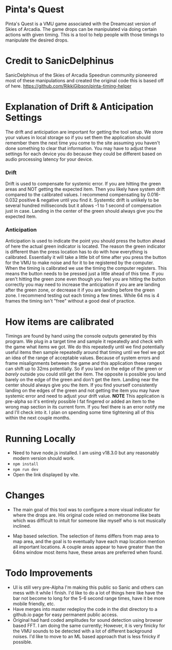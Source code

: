 # Pinta's Quest
Pinta's Quest is a VMU game associated with the Dreamcast version of Skies of Arcadia. The game drops can be manipulated via doing certain actions with given timing. This is a tool to help people with those timings to manipulate the desired drops.

# Credit to SanicDelphinus
SanicDelphinus of the Skies of Arcadia Speedrun community pioneered most of these manipulations and created the original code this is based off of here. 
https://github.com/RikkiGibson/pinta-timing-helper

# Explanation of Drift & Anticipation Settings
The drift and anticipation are important for getting the tool setup. We store your values in local storage so if you set them the application should remember them the next time you come to the site assuming you haven't done something to clear that information. You may have to adjust these settings for each device you do because they could be different based on audio processing latency for your device.

### Drift
Drift is used to compensate for systemic error. If you are hitting the green areas and NOT getting the expected item. Then you likely have system drift compared to the calibrated values. I recommend compensating by 0.016-0.032 positive & negative until you find it. Systemtic drift is unlikely to be several hundred milliseconds but it allows -1 to 1 second of compensation just in case. Landing in the center of the green should always give you the expected item.

### Anticipation
Anticipation is used to indicate the point you should press the button ahead of here the actual green indicator is located. The reason the green indicator is different than the press location has to do with how everything is calibrated. Essentially it will take a little bit of time after you press the button for the VMU to make noise and for it to be registered by the computer. When the timing is calibrated we use the timing the computer registers. This means the button needs to be pressed just a little ahead of this time. If you aren't hitting the green zone even though you feel you are hitting the button correctly you may need to increase the anticipation if you are are landing after the green zone, or decrease it if you are landing before the green zone. I recommend testing out each timing a few times. While 64 ms is 4 frames the timing isn't "free" without a good deal of practice.

# How items are calibrated
Timings are found by hand using the console outputs generated by this program. We plug in a target time and sample it repeatedly and check with the game what items we got. We do this repeatedly until we find potentially useful items then sample repeatedly around that timing until we feel we got an idea of the range of acceptable values. Because of system errors and frame misalignments between the game and this application these ranges can shift up to 32ms potentially. So if you land on the edge of the green or *barely* outside you could still get the item. The opposite is possible you land barely on the edge of the green and don't get the item. Landing near the center should always give you the item. If you find yourself consistently landing on the edges of the green and not getting the item you may have systemic error and need to adjust your drift value. **NOTE** This application is pre-alpha so it's entirely possible I fat fingered or added an item to the wrong map section in its current form. If you feel there is an error notify me and I'll check into it. I plan on spending some time tightening all of this within the next couple months.

# Running Locally
- Need to have node.js installed. I am using v18.3.0 but any reasonably modern version should work.
- `npm install`
- `npm run dev`
- Open the link displayed by vite.

# Changes
- The main goal of this tool was to configure a more visual indicator for where the drops are. His original code relied on metronome like beats which was difficult to intuit for someone like myself who is not musically inclined.

- Map based selection. The selection of items differs from map area to map area, and the goal is to eventually have each map location mention all important locations. A couple areas appear to have greater than the 64ms window most items have, these areas are preferred when found.

# Todo Improvements
- UI is still very pre-Alpha I'm making this public so Sanic and others can mess with it while I finish. I'd like to do a lot of things here like have the bar not become to long for the 5-6 second range times, have it be more mobile friendly, etc.
- Have merges into master redeploy the code in the dist directory to a github.io page for easy permanent public access.
- Original had hard coded amplitudes for sound detection using browser based FFT. I am doing the same currently; However, it is very finicky for the VMU sounds to be detected with a lot of different background noises. I'd like to move to an ML based approach that is less finicky if possible.
